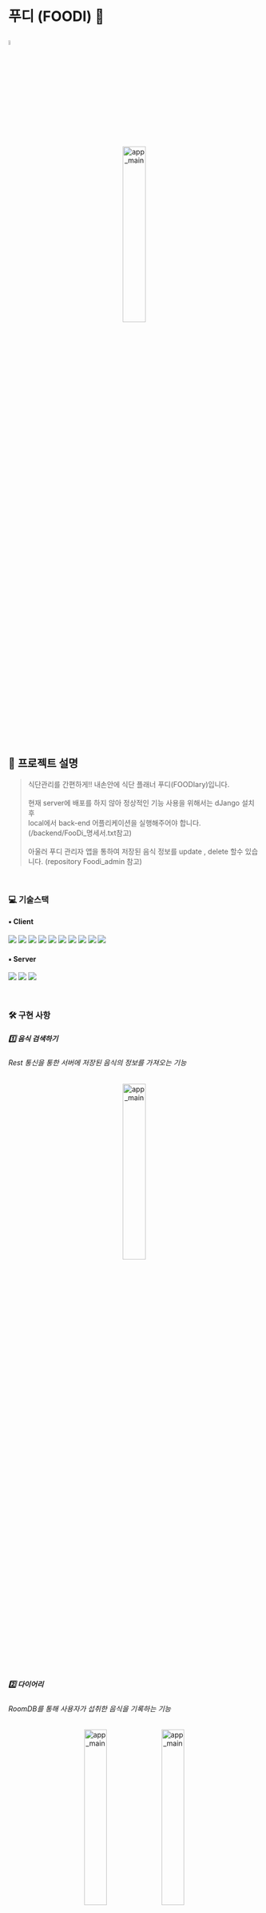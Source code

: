 # 푸디 (FOODI) 🍳
## <img width="5%" alt="app_main" src="https://user-images.githubusercontent.com/65700842/207541502-c6208523-464c-4af4-8c37-c9bb2ee9c1b9.png">

<div align="center">
 <img width="30%" alt="app_main" src="https://user-images.githubusercontent.com/65700842/208356950-ac21ba47-37cb-46b4-9e9d-c5044514c5db.png">
</div>

<br>

## 🤔 프로젝트 설명

> 식단관리를 간편하게!! 내손안에 식단 플래너 푸디(FOODIary)입니다. <br><br>
> 현재 server에 배포를 하지 않아 정상적인 기능 사용을 위해서는 dJango 설치 후 <br>
> local에서 back-end 어플리케이션을 실행해주어야 합니다. (/backend/FooDi_명세서.txt참고)<br><br>
> 아울러 푸디 관리자 앱을 통하여 저장된 음식 정보를 update , delete 할수 있습니다. (repository Foodi_admin 참고)

<br>

### 💻 기술스택 
#### ▪️ Client
<p>
<img src="https://img.shields.io/badge/Android-3DDC84?style=for-the-badge&logo=Android&logoColor=white">
<img src="https://img.shields.io/badge/Kotlin-7F52FF?style=for-the-badge&logo=Kotlin&logoColor=white">
<img src="https://img.shields.io/badge/Room-003B57?style=for-the-badge&logo=SQLite&logoColor=white">
<img src="https://img.shields.io/badge/RxBinding-B7178C?style=for-the-badge&logo=ReactiveX&logoColor=white">
<img src="https://img.shields.io/badge/Retrofit-3E4348?style=for-the-badge&logo=Square&logoColor=white">
<img src="https://img.shields.io/badge/OkHttp-3E4348?style=for-the-badge&logo=Square&logoColor=white">
<img src="https://img.shields.io/badge/DataBinding-0F9D58?style=for-the-badge&logo=&logoColor=white">
<img src="https://img.shields.io/badge/MVVM-0F9D58?style=for-the-badge&logo=&logoColor=white">
<img src="https://img.shields.io/badge/Coroutine-0F9D58?style=for-the-badge&logo=&logoColor=white">
<img src="https://img.shields.io/badge/MpAndriodChart-0F9D58?style=for-the-badge&logo=&logoColor=white">
</p>

#### ▪️ Server
<p>
<img src="https://img.shields.io/badge/Python-3776AB?style=for-the-badge&logo=Python&logoColor=white">
<img src="https://img.shields.io/badge/dJango-092E20?style=for-the-badge&logo=Django&logoColor=white">
<img src="https://img.shields.io/badge/SQLite-003B57?style=for-the-badge&logo=SQLite&logoColor=white">
</p>
<br>

### 🛠 구현 사항
##### 1️⃣ 음식 검색하기
###### Rest 통신을 통한 서버에 저장된 음식의 정보를 가져오는 기능
<div align="center">
 <img width="30%" alt="app_main" src="https://user-images.githubusercontent.com/65700842/209274826-55755f6e-fbc7-432b-ad65-64e5c147a50a.gif">
</div>

##### 2️⃣ 다이어리
###### RoomDB를 통해 사용자가 섭취한 음식을 기록하는 기능
<p align="center">
 <img width="30%" alt="app_main" src="https://user-images.githubusercontent.com/65700842/209274602-0c77f5c7-d212-441b-986a-d1321a89d999.gif">
 <img width="30%" alt="app_main" src="https://user-images.githubusercontent.com/65700842/207863737-b8744aee-e00d-43d9-9395-364a92433a71.gif">
</p>

##### 3️⃣ 음식 추가하기
###### Rest 통신을 통해 검색시에 존재하지 않는 음식을 사용자가 직접 추가하는 기능
<div align="center">
 <img width="30%" alt="app_main" src="https://user-images.githubusercontent.com/65700842/208650624-0b2091a8-fe09-4d59-a25e-4f9ff73fc8e3.gif">
</div>


##### 4️⃣ 리포트
###### RoomDB에 저장된 데이터를 MPAndroidChart 라이브러리를 활용하여 그래프로 표시
<div align="center">
 <img width="30%" alt="app_main" src="https://user-images.githubusercontent.com/65700842/207864685-62c4098b-14ea-47f6-b28d-125041b6004a.gif">
</div>

##### 5️⃣ 설정 화면
###### 사용자가 설정한 옵션을 SharedPreference에 저장하여 사용하도록 구현
<div align="center">
 <img width="30%" alt="app_main" src="https://user-images.githubusercontent.com/65700842/207866066-0a459971-8da7-46ed-b65e-c5b4e2d1a085.gif">
</div>

##### 6️⃣ 식단 타이머
###### BroadcastReceiver , Alaram Manager , Pending Intent를 사용하여 사용자가 식단을 기록한 시간으로 부터 설정한 시간이 지나면 Notification을 보내는 기능
<div align="center">
 <img width="30%" alt="app_main" src="https://user-images.githubusercontent.com/65700842/208374244-5644b4df-93e2-4a65-826b-16809fa64666.gif">
</div>

### 😎 프로젝트 사용기술 설명
##### 1️⃣ Dagger Hilt를 활용하여 의존성을 주입 해주었습니다.
##### 2️⃣ MVVM 디자인 기반으로 프로젝트를 진행 하였습니다.
##### 3️⃣ Coroutine을 통한 비동기 처리를 , RxBinding을 통한 UI event 처리를 하였습니다. (throttleFirst()를 통한 이중 클릭 방지)
##### 4️⃣ Retrofit2를 통해 Rest통신을 하였습니다.
##### 5️⃣ Room을 활용하여 내부 저장소에 식단 정보를 저장하도록 구현 하였습니다.
##### 6️⃣ Repository를 사용하여 Data를 관리 하였습니다.
##### 7️⃣ MPAndroidChart 라이브러리를 통해 내부 저장소에 저장된 정보를 그래프로 시각화 하였습니다.
##### 8️⃣ SharedPreference를 활용한 설정 정보를 저장하여 앱 내부에서 모두 공유 할 수 있도록 하였습니다.
##### 9️⃣ Clean Architecture를 위해 Module화를 통해 각 Layer를 분리해주었습니다.
##### 🔟 ListAdapter , DiffUtil , AsyncListDiffer를 사용하여 RecyclerView의 Adapter를 구현 하였습니다.
